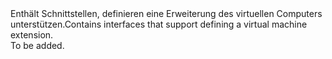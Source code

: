 <Namespace Name="Microsoft.Azure.Management.Compute.Fluent.VirtualMachineExtension.Definition">
  <Docs>
    <summary><span data-ttu-id="c5694-101">Enthält Schnittstellen, definieren eine Erweiterung des virtuellen Computers unterstützen.</span><span class="sxs-lookup"><span data-stu-id="c5694-101">Contains interfaces that support defining a virtual machine extension.</span></span></summary> 
    <remarks>To be added.</remarks>
  </Docs>
</Namespace>
